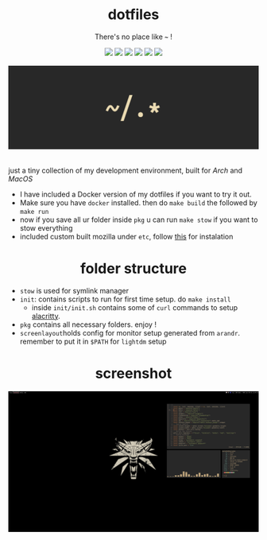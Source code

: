 <div align="center">
    <h1>dotfiles</h1>
    <p>There's no place like <b><code>~</code></b> !</p>
    <p>
    <img src="https://img.shields.io/badge/WM-Awesome%20WM-535d6c.svg" />
   <img src="https://img.shields.io/badge/Editor-Vim-009930.svg" /> 
   <img src="https://img.shields.io/badge/Terminal-Alacritty-784421.svg" /> 
   <img src="https://img.shields.io/badge/Shell-Zsh-red.svg" /> 
   <img src="https://img.shields.io/badge/Font-InconsolataGo-lightgrey.svg" /> 
   <img src="https://img.shields.io/badge/Distro-Arch%20Linux-0f94d2.svg" /> 
   <br><br> 
    <img src="dotfiles.png">
    <br><br>
    </p>
</div>

just a tiny collection of my development environment, built for _Arch_ and _MacOS_

- I have included a Docker version of my dotfiles if you want to try it out.
- Make sure you have `docker` installed. then do `make build` the followed by `make run`
- now if you save all ur folder inside `pkg` u can run `make stow` if you want to stow everything
- included custom built mozilla under `etc`, follow [this](https://github.com/mut-ex/minimal-forfunctional-fox) for instalation

<div align="center"><h1>folder structure</h1></div>

- `stow` is used for symlink manager
- `init`: contains scripts to run for first time setup. do `make install`
    - inside `init/init.sh` contains some of `curl` commands to setup [alacritty](https://github.com/alacritty/alacritty).
- `pkg` contains all necessary folders. enjoy !
- `screenlayout`holds config for monitor setup generated from `arandr`. remember to put it in `$PATH` for `lightdm` setup

<div align="center"><h1>screenshot</h1></div>

![screenshots](./desktop.png)
